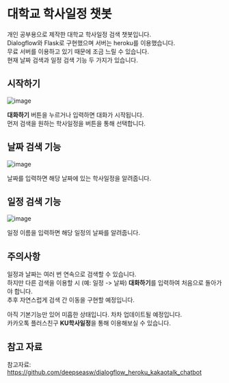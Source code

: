 # 대학교 학사일정 챗봇   

개인 공부용으로 제작한 대학교 학사일정 검색 챗봇입니다.    
Dialogflow와 Flask로 구현했으며 서버는 heroku를 이용했습니다.    
무료 서버를 이용하고 있기 때문에 조금 느릴 수 있습니다.  
현재 날짜 검색과 일정 검색 기능 두 가지가 있습니다.  

## 시작하기  
  
![image](https://user-images.githubusercontent.com/38031783/48694087-baaeec00-ec1e-11e8-89fb-b217b98938b6.png)  
  
**대화하기** 버튼을 누르거나 입력하면 대화가 시작됩니다.  
먼저 검색을 원하는 학사일정을 버튼을 통해 선택합니다.

## 날짜 검색 기능  
  
![image](https://user-images.githubusercontent.com/38031783/48693760-d9f94980-ec1d-11e8-9048-6895338a81bf.png)  
  
날짜를 입력하면 해당 날짜에 있는 학사일정을 알려줍니다.

## 일정 검색 기능  
  
![image](https://user-images.githubusercontent.com/38031783/48694539-f0080980-ec1f-11e8-9e73-81e4aa1604c3.png)
  
일정 이름을 입력하면 해당 일정의 날짜를 알려줍니다.  

## 주의사항  
일정과 날짜는 여러 번 연속으로 검색할 수 있습니다.  
하지만 다른 검색을 이용할 시 (예: 일정 -> 날짜) **대화하기**를 입력하여 처음으로 돌아가야 합니다.  
추후 자연스럽게 검색 간 이동을 구현할 예정입니다.  

아직 기본기능만 있어 미흡한 상태입니다. 차차 업데이트될 예정입니다.   
카카오톡 플러스친구 **KU학사일정**을 통해 이용해보실 수 있습니다.  

## 참고 자료  
참고자료: https://github.com/deepseasw/dialogflow_heroku_kakaotalk_chatbot  
